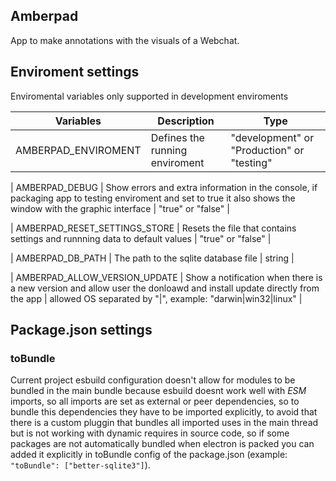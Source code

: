 ## Amberpad
App to make annotations with the visuals of a Webchat.

## Enviroment settings
Enviromental variables only supported in development enviroments

| Variables | Description | Type |
|-|-|-|
| AMBERPAD_ENVIROMENT |  Defines the running enviroment | "development" or "Production" or "testing" |

| AMBERPAD_DEBUG | Show errors and extra information in the console, if packaging app to testing enviroment and set to true it also shows the window with the graphic interface | "true" or "false" |

| AMBERPAD_RESET_SETTINGS_STORE | Resets the file that contains settings and runnning data to default values | "true" or "false" |

| AMBERPAD_DB_PATH | The path to the sqlite database file | string |

| AMBERPAD_ALLOW_VERSION_UPDATE | Show a notification when there is a new version and allow user the donloawd and install update directly from the app | allowed OS separated by "\|", example: "darwin\|win32\|linux"  |


## Package.json settings

### toBundle
Current project esbuild configuration doesn't allow for modules to be bundled in the main bundle because esbuild doesnt work well with *ESM* imports, so all imports are set as external or peer dependencies, so to bundle this dependencies they have to be imported explicitly, to avoid that there is a custom pluggin that bundles all imported uses in the main thread but is not working with dynamic requires in source code, so if some packages are not automatically bundled when electron is packed you can added it explicitly in toBundle config of the package.json (example: `"toBundle": ["better-sqlite3"]`). 
